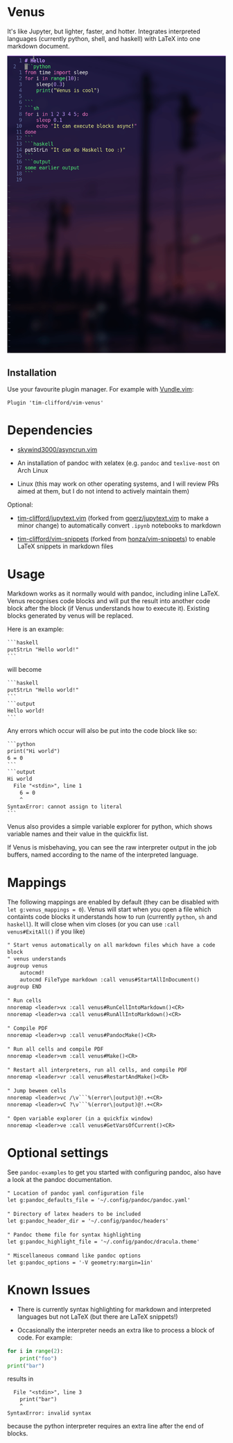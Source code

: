 # Venus

It's like Jupyter, but lighter, faster, and hotter. Integrates interpreted
languages (currently python, shell, and haskell) with LaTeX into one markdown
document.

![Demo](demo.gif)

## Installation

Use your favourite plugin manager. For example with
[Vundle.vim](https://github.com/VundleVim/Vundle.vim):
```vimscript
Plugin 'tim-clifford/vim-venus'
```

# Dependencies

- [skywind3000/asyncrun.vim](https://github.com/skywind3000/asyncrun.vim)

- An installation of pandoc with xelatex (e.g. `pandoc` and `texlive-most` on
  Arch Linux

- Linux (this may work on other operating systems, and I will review PRs aimed
  at them, but I do not intend to actively maintain them)

Optional:

- [tim-clifford/jupytext.vim](https://github.com/tim-clifford/jupytext.vim)
  (forked from [goerz/jupytext.vim](https://github.com/goerz/jupytext.vim) to
  make a minor change) to automatically convert `.ipynb` notebooks to markdown

- [tim-clifford/vim-snippets](https://github.com/tim-clifford/vim-snippets)
  (forked from [honza/vim-snippets](https://github.com/honza/vim-snippets)) to
  enable LaTeX snippets in markdown files

# Usage

Markdown works as it normally would with pandoc, including inline LaTeX. Venus
recognises code blocks and will put the result into another code block after
the block (if Venus understands how to execute it). Existing blocks generated
by venus will be replaced.

Here is an example:

    ```haskell
    putStrLn "Hello world!"
    ```

will become

    ```haskell
    putStrLn "Hello world!"
    ```
    ```output
    Hello world!
    ```

Any errors which occur will also be put into the code block like so:

    ```python
    print("Hi world")
    6 = 0
    ```
    ```output
    Hi world
      File "<stdin>", line 1
        6 = 0
        ^
    SyntaxError: cannot assign to literal
    ```

Venus also provides a simple variable explorer for python, which shows variable
names and their value in the quickfix list.

If Venus is misbehaving, you can see the raw interpreter output in the job
buffers, named according to the name of the interpreted language.

# Mappings

The following mappings are enabled by default (they can be disabled with
`let g:venus_mappings = 0`). Venus will start when you open a file which
containts code blocks it understands how to run (currently `python`, `sh` and
`haskell`). It will close when vim closes (or you can use `:call
venus#ExitAll()` if you like)

```vimscript
" Start venus automatically on all markdown files which have a code block
" venus understands
augroup venus
	autocmd!
	autocmd FileType markdown :call venus#StartAllInDocument()
augroup END

" Run cells
nnoremap <leader>vx :call venus#RunCellIntoMarkdown()<CR>
nnoremap <leader>va :call venus#RunAllIntoMarkdown()<CR>

" Compile PDF
nnoremap <leader>vp :call venus#PandocMake()<CR>

" Run all cells and compile PDF
nnoremap <leader>vm :call venus#Make()<CR>

" Restart all interpreters, run all cells, and compile PDF
nnoremap <leader>vr :call venus#RestartAndMake()<CR>

" Jump beween cells
nnoremap <leader>vc /\v```%(error\|output)@!.+<CR>
nnoremap <leader>vC ?\v```%(error\|output)@!.+<CR>

" Open variable explorer (in a quickfix window)
nnoremap <leader>ve :call venus#GetVarsOfCurrent()<CR>
```

# Optional settings

See `pandoc-examples` to get you started with configuring pandoc, also have a
look at the pandoc documentation.

```vimscript
" Location of pandoc yaml configuration file
let g:pandoc_defaults_file = '~/.config/pandoc/pandoc.yaml'

" Directory of latex headers to be included
let g:pandoc_header_dir = '~/.config/pandoc/headers'

" Pandoc theme file for syntax highlighting
let g:pandoc_highlight_file = '~/.config/pandoc/dracula.theme'

" Miscellaneous command like pandoc options
let g:pandoc_options = '-V geometry:margin=1in'
```

# Known Issues

- There is currently syntax highlighting for markdown and interpreted languages
  but not LaTeX (but there are LaTeX snippets!)

- Occasionally the interpreter needs an extra like to process a block of
  code. For example:
```python
for i in range(2):
	print("foo")
print("bar")
```
results in
```error
  File "<stdin>", line 3
    print("bar")
    ^
SyntaxError: invalid syntax
```
because the python interpreter requires an extra line after the end of blocks.
